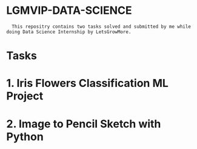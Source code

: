 # LGMVIP-DATA-SCIENCE
      This repositry contains two tasks solved and submitted by me while doing Data Science Internship by LetsGrowMore.

# Tasks
 # 1. Iris Flowers Classification ML Project 
 # 2. Image to Pencil Sketch with Python
 
